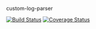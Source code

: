custom-log-parser


[![Build Status](https://travis-ci.org/hongxuanlee/custom-log-parser.svg?branch=master)](https://travis-ci.org/hongxuanlee/custom-log-parser)
[![Coverage Status](https://coveralls.io/repos/github/hongxuanlee/custom-log-parser/badge.svg?branch=master)](https://coveralls.io/github/hongxuanlee/custom-log-parser?branch=master)
